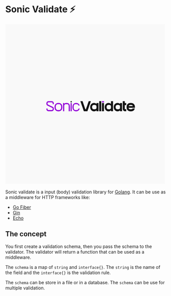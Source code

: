 # Sonic Validate ⚡

![Logo](Sonic_Validate.png)

Sonic validate is a input (body) validation library for [Golang](https://golang.org/). It can be use as a middleware for HTTP frameworks like:

- [Go Fiber](https://docs.gofiber.io/)
- [Gin](https://gin-gonic.com/)
- [Echo](https://github.com/labstack/echo)

## The concept

You first create a validation schema, then you pass the schema to the validator. The validator will return a function that can be used as a middleware.

The `schema` is a map of `string` and `interface{}`. The `string` is the name of the field and the `interface{}` is the validation rule.

The `schema` can be store in a file or in a database. The `schema` can be use for multiple validation.
